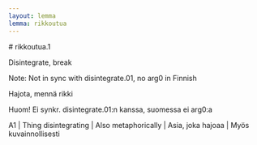 ```yaml
---
layout: lemma
lemma: rikkoutua
---
```


<div class="sense">
# <span class="sensename">rikkoutua.1</span>

<span class="description">Disintegrate, break</span>

Note: Not in sync with disintegrate.01, no arg0 in Finnish

<span class="description">Hajota, mennä rikki</span>

Huom! Ei synkr. disintegrate.01:n kanssa, suomessa ei arg0:a

A1 | Thing disintegrating | Also metaphorically | Asia, joka hajoaa | Myös kuvainnollisesti

</div>

